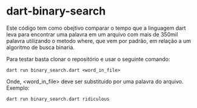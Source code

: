# dart-binary-search

Este código tem como obejtivo comparar o tempo que a linguagem dart leva para encontrar uma palavra em um arquivo com mais de 350mil palavra utilizando o metodo where, que vem por padrão, em relação a um algoritmo de busca binaria.

Para testar basta clonar o repositório e usar o seguinte comando:

```
dart run binary_search.dart <word_in_file>
```

Onde, <word_in_file> deve ser substituido por uma palavra do arquivo. Exemplo:

```
dart run binary_search.dart ridiculous
```
